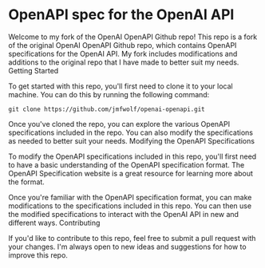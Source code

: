 # OpenAPI spec for the OpenAI API

Welcome to my fork of the OpenAI OpenAPI Github repo! This repo is a fork of the original OpenAI OpenAPI Github repo, which contains OpenAPI specifications for the OpenAI API. My fork includes modifications and additions to the original repo that I have made to better suit my needs.
Getting Started

To get started with this repo, you'll first need to clone it to your local machine. You can do this by running the following command:

```shell
git clone https://github.com/jmfwolf/openai-openapi.git
```
Once you've cloned the repo, you can explore the various OpenAPI specifications included in the repo. You can also modify the specifications as needed to better suit your needs.
Modifying the OpenAPI Specifications

To modify the OpenAPI specifications included in this repo, you'll first need to have a basic understanding of the OpenAPI specification format. The OpenAPI Specification website is a great resource for learning more about the format.

Once you're familiar with the OpenAPI specification format, you can make modifications to the specifications included in this repo. You can then use the modified specifications to interact with the OpenAI API in new and different ways.
Contributing

If you'd like to contribute to this repo, feel free to submit a pull request with your changes. I'm always open to new ideas and suggestions for how to improve this repo.
